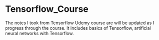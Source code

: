 # Tensorflow_Course
The notes I took from Tensorflow Udemy course are will be updated as I progress through the course.
It includes basics of Tensorflow, artificial neural networks with Tensorflow.
